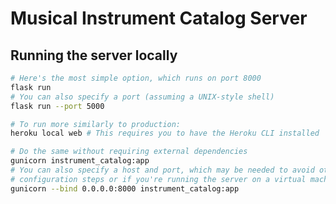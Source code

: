 Musical Instrument Catalog Server
=================================

Running the server locally
--------------------------

```bash
# Here's the most simple option, which runs on port 8000
flask run
# You can also specify a port (assuming a UNIX-style shell)
flask run --port 5000

# To run more similarly to production:
heroku local web # This requires you to have the Heroku CLI installed

# Do the same without requiring external dependencies
gunicorn instrument_catalog:app
# You can also specify a host and port, which may be needed to avoid other OS
# configuration steps or if you're running the server on a virtual machine.
gunicorn --bind 0.0.0.0:8000 instrument_catalog:app
```
